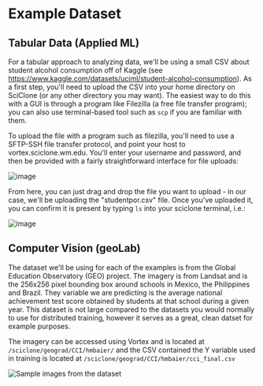 # Example Dataset

## Tabular Data (Applied ML)

For a tabular approach to analyzing data, we'll be using a small CSV about student alcohol consumption off of Kaggle (see https://www.kaggle.com/datasets/uciml/student-alcohol-consumption).  As a first step, you'll need to upload the CSV into your home directory on SciClone (or any other directory you may want).  The easiest way to do this with a GUI is through a program like Filezilla (a free file transfer program); you can also use terminal-based tool such as `scp` if you are familiar with them.

To upload the file with a program such as filezilla, you'll need to use a SFTP-SSH file transfer protocol, and point your host to vortex.sciclone.wm.edu.  You'll enter your username and password, and then be provided with a fairly straightforward interface for file uploads:

![image](https://user-images.githubusercontent.com/7882645/187920024-f70adab3-b7ce-45c5-a2e7-8c199929229e.png)

From here, you can just drag and drop the file you want to upload - in our case, we'll be uploading the "studentpor.csv" file.  Once you've uploaded it, you can confirm it is present by typing `ls` into your sciclone terminal, i.e.:

![image](https://user-images.githubusercontent.com/7882645/187920286-16124efd-afeb-4665-8a0f-d1dbdf3db5a1.png)



## Computer Vision (geoLab)
The dataset we'll be using for each of the examples is from the Global Education Observatory (GEO) project. The imagery is from Landsat and is the 256x256 pixel bounding box around schools in Mexico, the Philippines and Brazil. They variable we are predicting is the average national achievement test score obtained by students at that school during a given year. This dataset is not large compared to the datasets you would normally to use for distributed training, however it serves as a great, clean datset for example purposes.

The imagery can be accessed using Vortex and is located at `/sciclone/geograd/CCI/hmbaier/` and the CSV contained the Y variable used in training is located at `/sciclone/geograd/CCI/hmbaier/cci_final.csv`

![Sample images from the dataset](../.gitbook/assets/dataset\_example.png)
